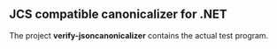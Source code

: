## JCS compatible canonicalizer for .NET

The project **verify-jsoncanonicalizer** contains the actual test program.
